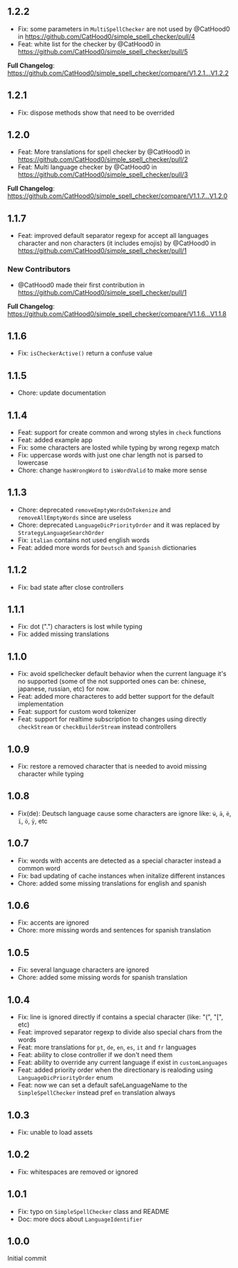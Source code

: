 ## 1.2.2

* Fix: some parameters in `MultiSpellChecker` are not used by @CatHood0 in https://github.com/CatHood0/simple_spell_checker/pull/4
* Feat: white list for the checker by @CatHood0 in https://github.com/CatHood0/simple_spell_checker/pull/5

**Full Changelog**: https://github.com/CatHood0/simple_spell_checker/compare/V1.2.1...V1.2.2

## 1.2.1

* Fix: dispose methods show that need to be overrided

## 1.2.0

* Feat: More translations for spell checker by @CatHood0 in https://github.com/CatHood0/simple_spell_checker/pull/2
* Feat: Multi language checker by @CatHood0 in https://github.com/CatHood0/simple_spell_checker/pull/3

**Full Changelog**: https://github.com/CatHood0/simple_spell_checker/compare/V1.1.7...V1.2.0

## 1.1.7

* Feat: improved default separator regexp for accept all languages character and non characters (it includes emojis) by @CatHood0 in https://github.com/CatHood0/simple_spell_checker/pull/1

### New Contributors
* @CatHood0 made their first contribution in https://github.com/CatHood0/simple_spell_checker/pull/1

**Full Changelog**: https://github.com/CatHood0/simple_spell_checker/compare/V1.1.6...V1.1.8

## 1.1.6

* Fix: `isCheckerActive()` return a confuse value

## 1.1.5

* Chore: update documentation 

## 1.1.4

* Feat: support for create common and wrong styles in `check` functions 
* Feat: added example app
* Fix: some characters are losted while typing by wrong regexp match
* Fix: uppercase words with just one char length not is parsed to lowercase
* Chore: change `hasWrongWord` to `isWordValid` to make more sense

## 1.1.3

* Chore: deprecated `removeEmptyWordsOnTokenize` and `removeAllEmptyWords` since are useless
* Chore: deprecated `LanguageDicPriorityOrder` and it was replaced by `StrategyLanguageSearchOrder` 
* Fix: `italian` contains not used english words
* Feat: added more words for `Deutsch` and `Spanish` dictionaries

## 1.1.2

* Fix: bad state after close controllers

## 1.1.1

* Fix: dot (".") characters is lost while typing
* Fix: added missing translations

## 1.1.0

* Fix: avoid spellchecker default behavior when the current language it's no supported (some of the not supported ones can be: chinese, japanese, russian, etc) for now. 
* Feat: added more characteres to add better support for the default implementation 
* Feat: support for custom word tokenizer
* Feat: support for realtime subscription to changes using directly `checkStream` or `checkBuilderStream` instead controllers

## 1.0.9 

* Fix: restore a removed character that is needed to avoid missing character while typing

## 1.0.8

* Fix(de): Deutsch language cause some characters are ignore like: `ẅ`, `ä`, `ë`, `ï`, `ö`, `ÿ`, etc

## 1.0.7

* Fix: words with accents are detected as a special character instead a common word
* Fix: bad updating of cache instances when initalize different instances
* Chore: added some missing translations for english and spanish

## 1.0.6

* Fix: accents are ignored
* Chore: more missing words and sentences for spanish translation

## 1.0.5

* Fix: several language characters are ignored
* Chore: added some missing words for spanish translation

## 1.0.4

* Fix: line is ignored directly if contains a special character (like: "(", "[", etc)
* Feat: improved separator regexp to divide also special chars from the words
* Feat: more translations for `pt`, `de`, `en`, `es`, `it` and `fr` languages
* Feat: ability to close controller if we don't need them
* Feat: ability to override any current language if exist in `customLanguages`
* Feat: added priority order when the directionary is realoding using `LanguageDicPriorityOrder` enum 
* Feat: now we can set a default safeLanguageName to the `SimpleSpellChecker` instead pref `en` translation always

## 1.0.3

* Fix: unable to load assets

## 1.0.2

* Fix: whitespaces are removed or ignored

## 1.0.1

* Fix: typo on `SimpleSpellChecker` class and README 
* Doc: more docs about `LanguageIdentifier` 

## 1.0.0

Initial commit
